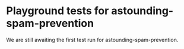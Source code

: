 # Playground tests for astounding-spam-prevention
We are still awaiting the first test run for astounding-spam-prevention.
